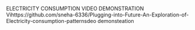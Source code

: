 ELECTRICITY CONSUMPTION 
VIDEO DEMONSTRATION   Vihttps://github.com/sneha-6336/Plugging-into-Future-An-Exploration-of-Electricity-consumption-patternsdeo demonsteation 
